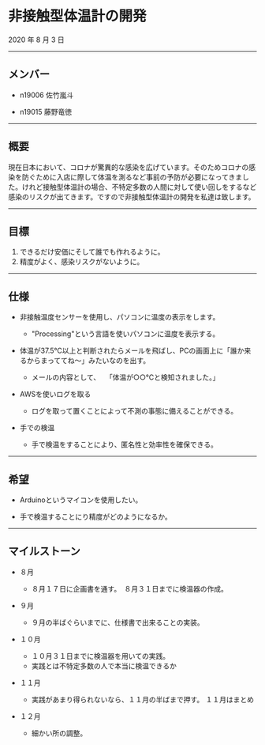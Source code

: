 # 非接触型体温計の開発
2020 年 8 月 3 日

***

## メンバー
 - n19006 佐竹嵐斗

 - n19015 藤野竜徳

***

## 概要

現在日本において、コロナが驚異的な感染を広げています。そのためコロナの感染を防ぐために入店に際して体温を測るなど事前の予防が必要になってきました。けれど接触型体温計の場合、不特定多数の人間に対して使い回しをするなど感染のリスクが出てきます。ですので非接触型体温計の開発を私達は致します。

***

## 目標

  1. できるだけ安価にそして誰でも作れるように。
  1. 精度がよく、感染リスクがないように。

***

## 仕様
  - 非接触温度センサーを使用し、パソコンに温度の表示をします。

    - "Processing"という言語を使いパソコンに温度を表示する。

  - 体温が37.5℃以上と判断されたらメールを飛ばし、PCの画面上に「誰か来るからまっててね〜」みたいなのを出す。

    - メールの内容として、
    　「体温が○○℃と検知されました。」

  - AWSを使いログを取る

    - ログを取って置くことによって不測の事態に備えることができる。

  - 手での検温

    - 手で検温をすることにより、匿名性と効率性を確保できる。

***

## 希望

- Arduinoというマイコンを使用したい。

- 手で検温することにり精度がどのようになるか。

***

## マイルストーン

- ８月

  - ８月１７日に企画書を通す。　８月３１日までに検温器の作成。

- ９月

  - ９月の半ばぐらいまでに、仕様書で出来ることの実装。

- １０月

  - １０月３１日までに検温器を用いての実践。
  - 実践とは不特定多数の人で本当に検温できるか

- １１月

   - 実践があまり得られないなら、１１月の半ばまで押す。
   １１月はまとめ

- １２月

    - 細かい所の調整。

